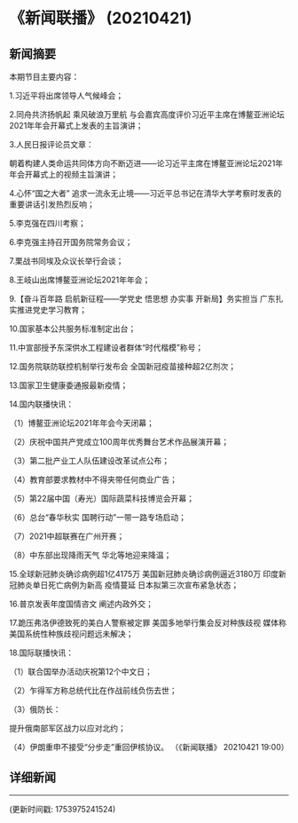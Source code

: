 # 《新闻联播》 (20210421)

## 新闻摘要

本期节目主要内容：


1.习近平将出席领导人气候峰会；


2.同舟共济扬帆起 乘风破浪万里航 与会嘉宾高度评价习近平主席在博鳌亚洲论坛2021年年会开幕式上发表的主旨演讲；


3.人民日报评论员文章：

朝着构建人类命运共同体方向不断迈进——论习近平主席在博鳌亚洲论坛2021年年会开幕式上的视频主旨演讲；


4.心怀“国之大者” 追求一流永无止境——习近平总书记在清华大学考察时发表的重要讲话引发热烈反响；


5.李克强在四川考察；


6.李克强主持召开国务院常务会议；


7.栗战书同埃及众议长举行会谈；


8.王岐山出席博鳌亚洲论坛2021年年会；


9.【奋斗百年路 启航新征程——学党史 悟思想 办实事 开新局】务实担当 广东扎实推进党史学习教育；


10.国家基本公共服务标准制定出台；


11.中宣部授予东深供水工程建设者群体“时代楷模”称号；


12.国务院联防联控机制举行发布会 全国新冠疫苗接种超2亿剂次；


13.国家卫生健康委通报最新疫情；


14.国内联播快讯：


（1）博鳌亚洲论坛2021年年会今天闭幕；


（2）庆祝中国共产党成立100周年优秀舞台艺术作品展演开幕；


（3）第二批产业工人队伍建设改革试点公布；


（4）教育部要求教材中不得夹带任何商业广告；


（5）第22届中国（寿光）国际蔬菜科技博览会开幕；


（6）总台“春华秋实 国聘行动”一带一路专场启动；


（7）2021中超联赛在广州开赛；


（8）中东部出现降雨天气 华北等地迎来降温；


15.全球新冠肺炎确诊病例超1亿4175万 美国新冠肺炎确诊病例逼近3180万 印度新冠肺炎单日死亡病例为新高 疫情蔓延 日本拟第三次宣布紧急状态；


16.普京发表年度国情咨文 阐述内政外交；


17.跪压弗洛伊德致死的美白人警察被定罪 美国多地举行集会反对种族歧视 媒体称美国系统性种族歧视问题远未解决；


18.国际联播快讯：


（1）联合国举办活动庆祝第12个中文日；


（2）乍得军方称总统代比在作战前线负伤去世；


（3）俄防长：

提升俄南部军区战力以应对北约；


（4）伊朗重申不接受“分步走”重回伊核协议。
（《新闻联播》 20210421 19:00）

## 详细新闻

---

(更新时间戳: 1753975241524)

